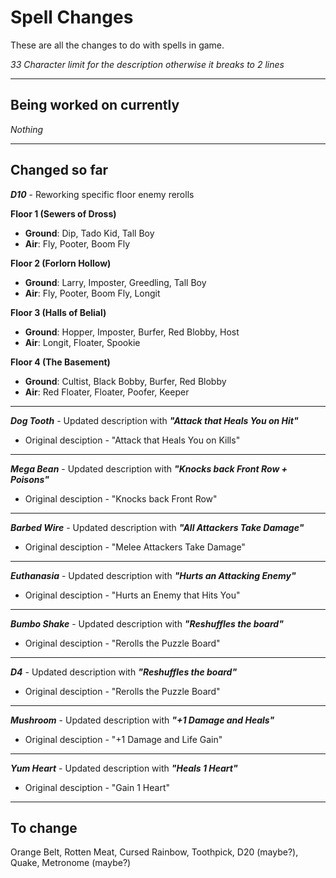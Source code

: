 # Spell Changes

These are all the changes to do with spells in game.

_33 Character limit for the description otherwise it breaks to 2 lines_

---

## Being worked on currently

_Nothing_

---

## Changed so far

_**D10**_ - Reworking specific floor enemy rerolls

**Floor 1 (Sewers of Dross)**

* **Ground**: Dip, Tado Kid, Tall Boy
* **Air**: Fly, Pooter, Boom Fly

**Floor 2 (Forlorn Hollow)**

* **Ground**: Larry, Imposter, Greedling, Tall Boy
* **Air**: Fly, Pooter, Boom Fly, Longit

**Floor 3 (Halls of Belial)**

* **Ground**: Hopper, Imposter, Burfer, Red Blobby, Host
* **Air**: Longit, Floater, Spookie

**Floor 4 (The Basement)**

* **Ground**: Cultist, Black Bobby, Burfer, Red Blobby
* **Air**: Red Floater, Floater, Poofer, Keeper
---
_**Dog Tooth**_ - Updated description with _**"Attack that Heals You on Hit"**_
* Original desciption - "Attack that Heals You on Kills"
---
_**Mega Bean**_ - Updated description with _**"Knocks back Front Row + Poisons"**_
* Original desciption - "Knocks back Front Row"
---
_**Barbed Wire**_ - Updated description with _**"All Attackers Take Damage"**_
* Original desciption - "Melee Attackers Take Damage"
---
_**Euthanasia**_ - Updated description with _**"Hurts an Attacking Enemy"**_
* Original desciption - "Hurts an Enemy that Hits You"
---
_**Bumbo Shake**_ - Updated description with _**"Reshuffles the board"**_
* Original desciption - "Rerolls the Puzzle Board"
---
_**D4**_ - Updated description with _**"Reshuffles the board"**_
* Original desciption - "Rerolls the Puzzle Board"
---
_**Mushroom**_ - Updated description with _**"+1 Damage and Heals"**_
* Original desciption - "+1 Damage and Life Gain"
---
_**Yum Heart**_ - Updated description with _**"Heals 1 Heart"**_
* Original desciption - "Gain 1 Heart"

---

## To change

Orange Belt, Rotten Meat, Cursed Rainbow, Toothpick, D20 (maybe?), Quake, Metronome (maybe?)
